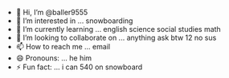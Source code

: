 - 👋 Hi, I’m @baller9555
- 👀 I’m interested in ... snowboarding
- 🌱 I’m currently learning ... english science social studies math
- 💞️ I’m looking to collaborate on ... anything ask btw  12 no sus
- 📫 How to reach me ... email
- 😄 Pronouns: ... he him
- ⚡ Fun fact: ... i can 540 on snowboard

<!---
baller9555/baller9555 is a ✨ special ✨ repository because its `README.md` (this file) appears on your GitHub profile.
You can click the Preview link to take a look at your changes.
--->
